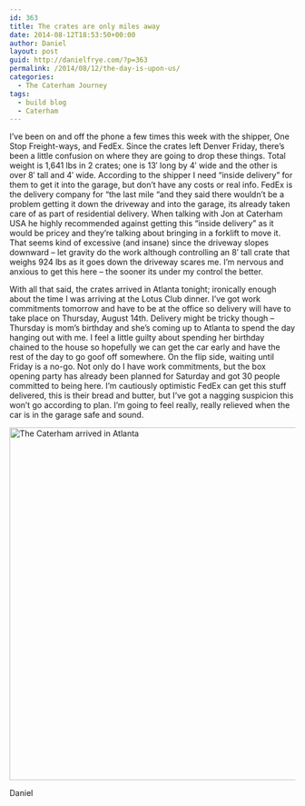 ```yaml
---
id: 363
title: The crates are only miles away
date: 2014-08-12T18:53:50+00:00
author: Daniel
layout: post
guid: http://danielfrye.com/?p=363
permalink: /2014/08/12/the-day-is-upon-us/
categories:
  - The Caterham Journey
tags:
  - build blog
  - Caterham
---
```

I&#8217;ve been on and off the phone a few times this week with the shipper, One Stop Freight-ways, and FedEx. Since the crates left Denver Friday, there&#8217;s been a little confusion on where they are going to drop these things. Total weight is 1,641 lbs in 2 crates; one is 13&#8242; long by 4&#8242; wide and the other is over 8&#8242; tall and 4&#8242; wide. According to the shipper I need &#8220;inside delivery&#8221; for them to get it into the garage, but don&#8217;t have any costs or real info. FedEx is the delivery company for &#8220;the last mile &#8220;and they said there wouldn&#8217;t be a problem getting it down the driveway and into the garage, its already taken care of as part of residential delivery. When talking with Jon at Caterham USA he highly recommended against getting this &#8220;inside delivery&#8221; as it would be pricey and they&#8217;re talking about bringing in a forklift to move it. That seems kind of excessive (and insane) since the driveway slopes downward &#8211; let gravity do the work although controlling an 8&#8242; tall crate that weighs 924 lbs as it goes down the driveway scares me. I&#8217;m nervous and anxious to get this here &#8211; the sooner its under my control the better.

With all that said, the crates arrived in Atlanta tonight; ironically enough about the time I was arriving at the Lotus Club dinner. I&#8217;ve got work commitments tomorrow and have to be at the office so delivery will have to take place on Thursday, August 14th. Delivery might be tricky though &#8211; Thursday is mom&#8217;s birthday and she&#8217;s coming up to Atlanta to spend the day hanging out with me. I feel a little guilty about spending her birthday chained to the house so hopefully we can get the car early and have the rest of the day to go goof off somewhere. On the flip side, waiting until Friday is a no-go. Not only do I have work commitments, but the box opening party has already been planned for Saturday and got 30 people committed to being here. I&#8217;m cautiously optimistic FedEx can get this stuff delivered, this is their bread and butter, but I&#8217;ve got a nagging suspicion this won&#8217;t go according to plan. I&#8217;m going to feel really, really relieved when the car is in the garage safe and sound.

[<img loading="lazy" class="aligncenter size-full wp-image-364" src="http://danielfrye.com/wp-content/uploads/2014/08/Arrived-in-Atlanta.png" alt="The Caterham arrived in Atlanta" width="739" height="621" srcset="http://danielfrye.com/wp-content/uploads/2014/08/Arrived-in-Atlanta.png 739w, http://danielfrye.com/wp-content/uploads/2014/08/Arrived-in-Atlanta-300x252.png 300w" sizes="(max-width: 739px) 100vw, 739px" />](http://danielfrye.com/wp-content/uploads/2014/08/Arrived-in-Atlanta.png)

Daniel